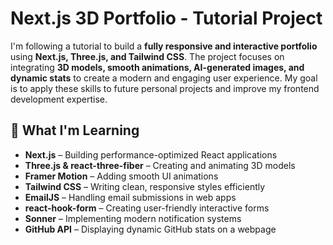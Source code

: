 # Next.js 3D Portfolio - Tutorial Project  

I'm following a tutorial to build a **fully responsive and interactive portfolio** using **Next.js, Three.js, and Tailwind CSS**. The project focuses on integrating **3D models, smooth animations, AI-generated images, and dynamic stats** to create a modern and engaging user experience. My goal is to apply these skills to future personal projects and improve my frontend development expertise.  

## 🚀 What I'm Learning  
- **Next.js** – Building performance-optimized React applications  
- **Three.js & react-three-fiber** – Creating and animating 3D models  
- **Framer Motion** – Adding smooth UI animations  
- **Tailwind CSS** – Writing clean, responsive styles efficiently  
- **EmailJS** – Handling email submissions in web apps  
- **react-hook-form** – Creating user-friendly interactive forms  
- **Sonner** – Implementing modern notification systems  
- **GitHub API** – Displaying dynamic GitHub stats on a webpage  